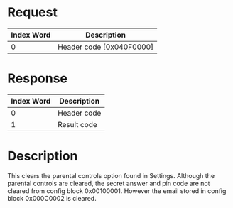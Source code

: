 # Request

| Index Word | Description                |
|------------|----------------------------|
| 0          | Header code \[0x040F0000\] |

# Response

| Index Word | Description |
|------------|-------------|
| 0          | Header code |
| 1          | Result code |

# Description

This clears the parental controls option found in Settings. Although the
parental controls are cleared, the secret answer and pin code are not
cleared from config block 0x00100001. However the email stored in config
block 0x000C0002 is cleared.